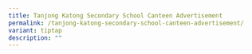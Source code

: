 ```yaml
---
title: Tanjong Katong Secondary School Canteen Advertisement
permalink: /tanjong-katong-secondary-school-canteen-advertisement/
variant: tiptap
description: ""
---
```

